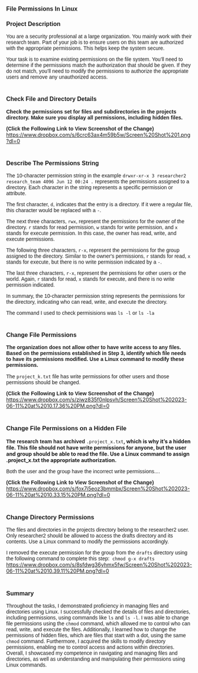 <h1><span style="font-size:16px"><span style="font-family:Arial,Helvetica,sans-serif">File Permissions In Linux</span></span></h1>

<h3><span style="font-size:16px"><span style="font-family:Arial,Helvetica,sans-serif">Project Description</span></span></h3>

<p><span style="font-size:14px"><span style="font-family:Arial,Helvetica,sans-serif">You are a security professional at a large organization. You mainly work with their research team. Part of your job is to ensure users on this team are authorized with the appropriate permissions. This helps keep the system secure.&nbsp;</span></span></p>

<p><span style="font-size:14px"><span style="font-family:Arial,Helvetica,sans-serif">Your task is to examine existing permissions on the file system. You&rsquo;ll need to determine if the permissions match the authorization that should be given. If they do not match, you&rsquo;ll need to modify the permissions to authorize the appropriate users and remove any unauthorized access.</span></span></p>

<h3><br />
<span style="font-size:16px"><span style="font-family:Arial,Helvetica,sans-serif">Check File and Directory Details</span></span></h3>

<p><strong><span style="font-size:14px"><span style="font-family:Arial,Helvetica,sans-serif">Check the permissions set for files and subdirectories in the projects directory. Make sure you display all permissions, including hidden files.</span></span></strong></p>

<p><strong><span style="font-size:14px"><span style="font-family:Arial,Helvetica,sans-serif">(Click the Following Link to View Screenshot of the Change)</span></span></strong><br />
<a href="https://www.dropbox.com/s/6crc63ax4m59b5w/Screen%20Shot%201.png?dl=0">https://www.dropbox.com/s/6crc63ax4m59b5w/Screen%20Shot%201.png?dl=0</a></p>

<h3><br />
<span style="font-size:16px"><span style="font-family:Arial,Helvetica,sans-serif">Describe The Permissions String</span></span></h3>

<p><span style="font-size:14px"><span style="font-family:Arial,Helvetica,sans-serif">The 10-character permission string in the example <code>drwxr-xr-x 3 researcher2 research_team 4096 Jun 12 00:24 .</code> represents the permissions assigned to a directory. Each character in the string represents a specific permission or attribute.</span></span></p>

<p><span style="font-size:14px"><span style="font-family:Arial,Helvetica,sans-serif">The first character, <code>d</code>, indicates that the entry is a directory. If it were a regular file, this character would be replaced with a <code>-</code>.</span></span></p>

<p><span style="font-size:14px"><span style="font-family:Arial,Helvetica,sans-serif">The next three characters, <code>rwx</code>, represent the permissions for the owner of the directory. <code>r</code> stands for read permission, <code>w</code> stands for write permission, and <code>x</code> stands for execute permission. In this case, the owner has read, write, and execute permissions.</span></span></p>

<p><span style="font-size:14px"><span style="font-family:Arial,Helvetica,sans-serif">The following three characters, <code>r-x</code>, represent the permissions for the group assigned to the directory. Similar to the owner&#39;s permissions, <code>r</code> stands for read, <code>x</code> stands for execute, but there is no write permission indicated by a <code>-</code>.</span></span></p>

<p><span style="font-size:14px"><span style="font-family:Arial,Helvetica,sans-serif">The last three characters, <code>r-x</code>, represent the permissions for other users or the world. Again, <code>r</code> stands for read, <code>x</code> stands for execute, and there is no write permission indicated.</span></span></p>

<p><span style="font-size:14px"><span style="font-family:Arial,Helvetica,sans-serif">In summary, the 10-character permission string represents the permissions for the directory, indicating who can read, write, and execute the directory.</span></span></p>

<p><span style="font-size:14px"><span style="font-family:Arial,Helvetica,sans-serif">The command I used to check permisisions was <code>ls -l</code> or <code>ls -la</code></span></span></p>

<h3><br />
<span style="font-size:16px"><span style="font-family:Arial,Helvetica,sans-serif">Change File Permissions</span></span></h3>

<p><strong><span style="font-size:14px"><span style="font-family:Arial,Helvetica,sans-serif">The organization does not allow other to have write access to any files. Based on the permissions established in Step 3, identify which file needs to have its permissions modified. Use a Linux command to modify these permissions.</span></span></strong></p>

<p><span style="font-size:14px"><span style="font-family:Arial,Helvetica,sans-serif">The</span>&nbsp;<code>project_k.txt</code>&nbsp;<span style="font-family:Arial,Helvetica,sans-serif">file has write permissions for other users and those permissions should be changed.</span></span></p>

<p><strong><span style="font-size:14px"><span style="font-family:Arial,Helvetica,sans-serif">(Click the Following Link to View Screenshot of the Change)</span></span></strong><br />
<a href="https://www.dropbox.com/s/ziwz835f0nlpsvh/Screen%20Shot%202023-06-11%20at%2010.17.36%20PM.png?dl=0">https://www.dropbox.com/s/ziwz835f0nlpsvh/Screen%20Shot%202023-06-11%20at%2010.17.36%20PM.png?dl=0</a></p>

<h3><br />
<span style="font-family:Arial,Helvetica,sans-serif">Change File Permissions on a Hidden File</span></h3>

<p><strong><span style="font-size:14px"><span style="font-family:Arial,Helvetica,sans-serif">The research team has archived</span></span></strong> <code>.project_x.txt</code><strong>, which is why it&rsquo;s a hidden file. This file should not have write permissions for anyone, but the user and group should be able to read the file. Use a Linux command to assign .project_x.txt the appropriate authorization.</strong></p>

<p><span style="font-family:Arial,Helvetica,sans-serif"><span style="font-size:14px">Both the user and the group have the incorrect write permissions....</span></span></p>

<p><strong><span style="font-size:14px"><span style="font-family:Arial,Helvetica,sans-serif">(Click the Following Link to View Screenshot of the Change)</span></span></strong><br />
<a href="https://www.dropbox.com/s/fox7i5eoz3bmmbx/Screen%20Shot%202023-06-11%20at%2010.33.15%20PM.png?dl=0">https://www.dropbox.com/s/fox7i5eoz3bmmbx/Screen%20Shot%202023-06-11%20at%2010.33.15%20PM.png?dl=0</a></p>

<h3><br />
<span style="font-family:Arial,Helvetica,sans-serif">Change Directory Permissions</span></h3>

<p><span style="font-size:14px"><span style="font-family:Arial,Helvetica,sans-serif">The files and directories in the projects directory belong to the researcher2 user. Only researcher2 should be allowed to access the drafts directory and its contents. Use a Linux command to modify the permissions accordingly.</span></span></p>

<p><span style="font-size:14px"><span style="font-family:Arial,Helvetica,sans-serif">I removed the execute permission for the group from the&nbsp;<code>drafts</code>&nbsp;directory using the following command to complete this step:&nbsp; <code>chmod g-x drafts</code></span></span><br />
<a href="https://www.dropbox.com/s/8sfdwg36yhmx5fw/Screen%20Shot%202023-06-11%20at%2010.39.11%20PM.png?dl=0">https://www.dropbox.com/s/8sfdwg36yhmx5fw/Screen%20Shot%202023-06-11%20at%2010.39.11%20PM.png?dl=0</a></p>

<h3><br />
<span style="font-family:Arial,Helvetica,sans-serif">Summary</span></h3>

<p><span style="font-family:Arial,Helvetica,sans-serif"><span style="font-size:14px">Throughout the tasks, I demonstrated proficiency in managing files and directories using Linux. I successfully checked the details of files and directories, including permissions, using commands like <code>ls</code> and <code>ls -l</code>. I was able to change file permissions using the <code>chmod</code> command, which allowed me to control who can read, write, and execute the files. Additionally, I learned how to change the permissions of hidden files, which are files that start with a dot, using the same <code>chmod</code> command. Furthermore, I acquired the skills to modify directory permissions, enabling me to control access and actions within directories. Overall, I showcased my competence in navigating and managing files and directories, as well as understanding and manipulating their permissions using Linux commands.</span></span></p>

<p>&nbsp;</p>
